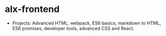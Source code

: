 # alx-frontend

- Projects: Advanced HTML, webpack, ES6 basics, markdown to HTML, ES6 promises, developer tools, advanced CSS and React.
